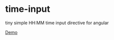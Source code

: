 # time-input
tiny simple HH:MM time input directive for angular

[Demo](https://plnkr.co/edit/GX6shj7SCjE17zofgIlX)
